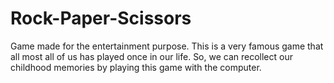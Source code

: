 # Rock-Paper-Scissors
Game made for the entertainment purpose. This is a very famous game that all most all of us has played once in our life. So, we can recollect our childhood memories by playing this game with the computer.
